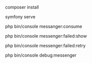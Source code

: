 composer install

symfony serve

php bin/console messanger:consume

php bin/console messenger:failed:show

php bin/console messenger:failed:retry

php bin/console debug:messenger
